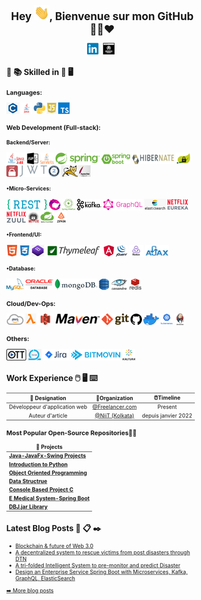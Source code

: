
<h1 align="center">Hey <img src="https://raw.githubusercontent.com/mapenda-source/mapenda-source/master/Hi.gif" width="40px" />, Bienvenue sur mon GitHub 👨‍💻❤️</h1>
  
<!--
[![HitCount](http://hits.dwyl.com/soumyadip007/soumyadip007.svg)](http://hits.dwyl.com/soumyadip007/soumyadip007)
<b>- Platform:</b>
# Salut , je m'appelle Mapenda Dioum 👋:man_technologist:
<code><img height="30" src="https://raw.githubusercontent.com/github/explore/80688e429a7d4ef2fca1e82350fe8e3517d3494d/topics/docker/docker.png"></code>
<code><img height="30" src="https://raw.githubusercontent.com/github/explore/80688e429a7d4ef2fca1e82350fe8e3517d3494d/topics/vagrant/vagrant.png"></code>
<code><img height="30" src="https://raw.githubusercontent.com/github/explore/80688e429a7d4ef2fca1e82350fe8e3517d3494d/topics/kubernetes/kubernetes.png"></code>
<code><img height="30" src="https://raw.githubusercontent.com/github/explore/80688e429a7d4ef2fca1e82350fe8e3517d3494d/topics/maven/maven.png"></code>
### Platforme
<code><img src="https://raw.githubusercontent.com/mapenda-source/mapenda-source/master/img/platform/linux.png" height="30"></code>
<code><img src="https://raw.githubusercontent.com/mapenda-source/mapenda-source/master/img/platform/windows.jpg" height="30"></code>
<img src="https://gpvc.arturio.dev/soumyadip007" alt="profile views"/> (https://visitor-badge.glitch.me/badge?page_id=soumyadip007.soumyadip007 --->

<p align="center">
<a href="https://www.linkedin.com/"><img height="30" src="https://raw.githubusercontent.com/mapenda-source/mapenda-source/master/img/social/l.png"></a>&nbsp;&nbsp;
<a href="https://soumyadip007.github.io/Resume/"><img height="30" src="https://raw.githubusercontent.com/mapenda-source/mapenda-source/master/img/social/p.png"></a>&nbsp;&nbsp;
</p>
  


## :open_book: :books: Skilled in :closed_book: :desktop_computer:


### Languages:
<code><img src="https://raw.githubusercontent.com/mapenda-source/mapenda-source/master/img/pl/c.png" height="30"></code>
<code><img src="https://raw.githubusercontent.com/mapenda-source/mapenda-source/master/img/pl/java.png" height="30"></code>
<code><img src="https://raw.githubusercontent.com/mapenda-source/mapenda-source/master/img/pl/python.png" height="30"></code>
<code><img src="https://raw.githubusercontent.com/mapenda-source/mapenda-source/master/img/pl/js.png" height="30"></code>
<code><img src="https://raw.githubusercontent.com/mapenda-source/mapenda-source/master/img/pl/ts.png" height="30"></code>

### Web Development (Full-stack):

#### Backend/Server:
<code><img src="https://raw.githubusercontent.com/mapenda-source/mapenda-source/master/img/web/backend/j2ee.png" height="30"></code>
<code><img src="https://raw.githubusercontent.com/mapenda-source/mapenda-source/master/img/web/backend/jsp.png" height="30"></code>
<code><img src="https://raw.githubusercontent.com/mapenda-source/mapenda-source/master/img/web/backend/servlet.png" height="30"></code>
<code><img src="https://raw.githubusercontent.com/mapenda-source/mapenda-source/master/img/web/backend/spring-1.png" height="30"></code>
<code><img src="https://raw.githubusercontent.com/mapenda-source/mapenda-source/master/img/web/backend/spring-boot.png" height="30"></code>
<code><img src="https://raw.githubusercontent.com/mapenda-source/mapenda-source/master/img/web/backend/hibernate.jpeg" height="30"></code>
<code><img src="https://raw.githubusercontent.com/mapenda-source/mapenda-source/master/img/web/security/security.png" height="30"></code>
<code><img src="https://raw.githubusercontent.com/mapenda-source/mapenda-source/master/img/web/security/ldap.png" height="30"></code>
<code><img src="https://raw.githubusercontent.com/mapenda-source/mapenda-source/master/img/web/security/jwt.png" height="30"></code>
<code><img src="https://raw.githubusercontent.com/mapenda-source/mapenda-source/master/img/web/security/oauth.png" height="30"></code>
<code><img src="https://raw.githubusercontent.com/mapenda-source/mapenda-source/master/img/web/backend/tomcat.jpg" height="30"></code>

#### •Micro-Services:
<code><img src="https://raw.githubusercontent.com/mapenda-source/mapenda-source/master/img/web/ms/rest.png" height="30"></code>
<code><img src="https://raw.githubusercontent.com/mapenda-source/mapenda-source/master/img/web/ms/rx.png" height="30"></code>
<code><img src="https://raw.githubusercontent.com/mapenda-source/mapenda-source/master/img/web/ms/webflux.jpg" height="30"></code>
<code><img src="https://raw.githubusercontent.com/mapenda-source/mapenda-source/master/img/web/ms/kafka.png" height="30"></code>
<code><img src="https://raw.githubusercontent.com/mapenda-source/mapenda-source/master/img/web/ms/graphql.png" height="30"></code>
<code><img src="https://raw.githubusercontent.com/mapenda-source/mapenda-source/master/img/web/ms/elastic.png" height="30"></code>
<code><img src="https://raw.githubusercontent.com/mapenda-source/mapenda-source/master/img/web/ms/eureka.png" height="30"></code>
<code><img src="https://raw.githubusercontent.com/mapenda-source/mapenda-source/master/img/web/ms/zuul.png" height="30"></code>
<code><img src="https://raw.githubusercontent.com/mapenda-source/mapenda-source/master/img/web/ms/hystrix.jpg" height="30"></code>
<code><img src="https://raw.githubusercontent.com/mapenda-source/mapenda-source/master/img/web/ms/seluth.png" height="30"></code>
<code><img src="https://raw.githubusercontent.com/mapenda-source/mapenda-source/master/img/web/ms/zipkin.png" height="30"></code>

#### •Frontend/UI:
<code><img src="https://raw.githubusercontent.com/mapenda-source/mapenda-source/master/img/web/ui/html.png" height="30"></code>
<code><img src="https://raw.githubusercontent.com/mapenda-source/mapenda-source/master/img/web/ui/css.png" height="30"></code>
<code><img src="https://raw.githubusercontent.com/mapenda-source/mapenda-source/master/img/web/ui/bt.jpg" height="30"></code>
<code><img src="https://raw.githubusercontent.com/mapenda-source/mapenda-source/master/img/web/ui/thymeleaf.png" height="30"></code>
<code><img src="https://raw.githubusercontent.com/mapenda-source/mapenda-source/master/img/web/ui/angular.jpg" height="30"></code>
<code><img src="https://raw.githubusercontent.com/mapenda-source/mapenda-source/master/img/web/ui/jq.jpg" height="30"></code>
<code><img src="https://raw.githubusercontent.com/mapenda-source/mapenda-source/master/img/web/ui/redux.png" height="30"></code>
<code><img src="https://raw.githubusercontent.com/mapenda-source/mapenda-source/master/img/web/ui/ajax.png" height="30"></code>

#### •Database:
<code><img src="https://raw.githubusercontent.com/mapenda-source/mapenda-source/master/img/db/mysql1.png" height="30"></code>
<code><img src="https://raw.githubusercontent.com/mapenda-source/mapenda-source/master/img/db/oracle.png" height="30"></code>
<code><img src="https://raw.githubusercontent.com/mapenda-source/mapenda-source/master/img/db/mongo.png" height="30"></code>
<code><img src="https://raw.githubusercontent.com/mapenda-source/mapenda-source/master/img/db/dy.png" height="30"></code>
<code><img src="https://raw.githubusercontent.com/mapenda-source/mapenda-source/master/img/db/cas.png" height="30"></code>
<code><img src="https://raw.githubusercontent.com/mapenda-source/mapenda-source/master/img/db/redis.png" height="30"></code>

### Cloud/Dev-Ops:
<code><img src="https://raw.githubusercontent.com/mapenda-source/mapenda-source/master/img/cloud/aws.png" height="30"></code>
<code><img src="https://raw.githubusercontent.com/mapenda-source/mapenda-source/master/img/cloud/lambda.png" height="30"></code>
<code><img src="https://raw.githubusercontent.com/mapenda-source/mapenda-source/master/img/cloud/s3.png" height="30"></code>
<code><img src="https://raw.githubusercontent.com/mapenda-source/mapenda-source/master/img/cloud/maven.png" height="30"></code>
<code><img src="https://raw.githubusercontent.com/mapenda-source/mapenda-source/master/img/cloud/git.png" height="30"></code>
<code><img src="https://raw.githubusercontent.com/mapenda-source/mapenda-source/master/img/cloud/github.png" height="30"></code>
<code><img src="https://raw.githubusercontent.com/mapenda-source/mapenda-source/master/img/cloud/docker.png" height="30"></code>
<code><img src="https://raw.githubusercontent.com/mapenda-source/mapenda-source/master/img/cloud/ku.jpg" height="30"></code>
<code><img src="https://raw.githubusercontent.com/mapenda-source/mapenda-source/master/img/cloud/jenkins.jpg" height="30"></code>

### Others:
<code><img src="https://raw.githubusercontent.com/mapenda-source/mapenda-source/master/img/other/ott.png" height="30"></code>
<code><img src="https://raw.githubusercontent.com/mapenda-source/mapenda-source/master/img/other/agile.jpg" height="30"></code>
<code><img src="https://raw.githubusercontent.com/mapenda-source/mapenda-source/master/img/other/jira.png" height="30"></code>
<code><img src="https://raw.githubusercontent.com/mapenda-source/mapenda-source/master/img/other/bitmovin.png" height="30"></code>
<code><img src="https://raw.githubusercontent.com/mapenda-source/mapenda-source/master/img/other/kaltura.png" height="30"></code>


## Work Experience :computer_mouse: :desktop_computer: :keyboard:

| 💼 Designation |  🏢Organization | ⏰Timeline  |
| :-: | :-: | :-: |
| Développeur d'application web | [@Freelancer.com](https://www.freelancer.com/en) | Present |
| Auteur d'article | [@NiiT (Kolkata)](https://www.linkedin.com/) |  depuis janvier 2022 |


<h3>Most Popular Open-Source Repositories🔺👑</h3>
<table>
  <thead align="center">
    <tr border: none;>
      <td><b>🎁 Projects</b></td>
    </tr>
  </thead>
  <tbody>
  <tr>
	    <td><a href="https://github.com/soumyadip007/Java-JavaFx-Swing-Projects-Desktop-Application-GUI-Software"><b>Java-JavaFx-Swing Projects</b></a></td>
     </tr>
	 <tr>
	    <td><a href="https://github.com/soumyadip007/Introduction-to-Python"><b>Introduction to Python</b></a></td> 
    </tr>
	  	 <tr>
	    <td><a href="https://github.com/soumyadip007/Object-Oriented-Programming-Using-Python"><b>Object Oriented Programming</b></a></td>    
    </tr>
 <tr>
	  <tr>
	    <td><a href="https://github.com/soumyadip007/Data-Structure-and-Algorithm-Using-Python"><b>Data Structrue</b></a></td>
    </tr>
 	  <tr>
	    <td><a href="https://github.com/soumyadip007/Console-Based-Projects-C"><b>Console Based Project C</b></a></td>
    </tr>
 		 <tr>
	    <td><a href="https://github.com/soumyadip007/E-Medical-System-Web-Project-Using-Spring-Boot-Security-JPA-Rest-Thymeleaf-HQL"><b>E Medical System-Spring Boot</b></a></td>
     </tr>
	   <tr>
	    <td><a href="https://github.com/soumyadip007/DBJ.jar"><b>DBJ.jar Library</b></a></td>
     </tr>

 
 
  </tbody>	 
</table>


## Latest Blog Posts :speech_balloon: :clipboard: :black_nib:
  <ul>
    <li><a href="https://medium.com/@iamsoumyadip/blockchain-future-of-web-3-0-3efe6f234f4a" />Blockchain & future of Web 3.0</a></li>
   <li><a href="https://medium.com/@iamsoumyadip/a-decentralized-system-to-rescue-victims-from-natural-and-man-made-post-disasters-through-dtn-8a3faee687b8" />A decentralized system to rescue victims from post disasters through DTN</a></li>
   <li><a href="https://medium.com/@iamsoumyadip/a-tri-folded-intelligent-system-to-pre-monitor-and-predict-a-tsunami-flood-and-earthquake-based-b92961094b32" />A tri-folded Intelligent System to pre-monitor and predict Disaster</a></li>
      <li><a href="https://medium.com/@iamsoumyadip/design-an-enterprise-service-rest-api-with-mvc-binding-using-java-spring-boot-jpa-hibernate-db56108e7830" />Design an Enterprise Service Spring Boot with Microservices, Kafka, GraphQL, ElasticSearch</a></li>
  </ul>
<p><a href="https://medium.com/@iamsoumyadip">➡️ More blog posts</a></p>


